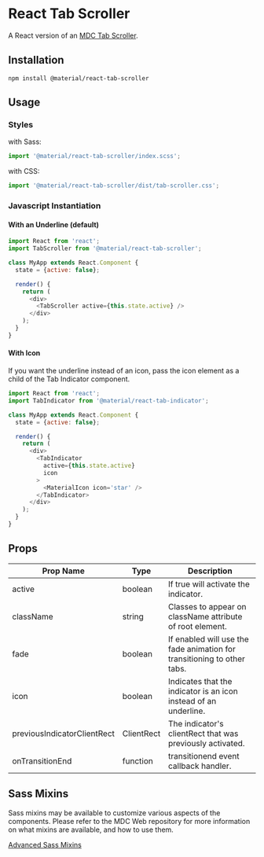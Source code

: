 # React Tab Scroller

A React version of an [MDC Tab Scroller](https://github.com/material-components/material-components-web/tree/master/packages/mdc-tab-scroller).

## Installation

```
npm install @material/react-tab-scroller
```

## Usage

### Styles

with Sass:
```js
import '@material/react-tab-scroller/index.scss';
```

with CSS:
```js
import '@material/react-tab-scroller/dist/tab-scroller.css';
```

### Javascript Instantiation

#### With an Underline (default)

```js
import React from 'react';
import TabScroller from '@material/react-tab-scroller';

class MyApp extends React.Component {
  state = {active: false};

  render() {
    return (
      <div>
        <TabScroller active={this.state.active} />
      </div>
    );
  }
}
```


#### With Icon

If you want the underline instead of an icon, pass the icon element as a child
of the Tab Indicator component.

```js
import React from 'react';
import TabIndicator from '@material/react-tab-indicator';

class MyApp extends React.Component {
  state = {active: false};

  render() {
    return (
      <div>
        <TabIndicator
          active={this.state.active}
          icon
        >
          <MaterialIcon icon='star' />
        </TabIndicator>
      </div>
    );
  }
}
```

## Props

Prop Name | Type | Description
--- | --- | ---
active | boolean | If true will activate the indicator.
className | string | Classes to appear on className attribute of root element.
fade | boolean | If enabled will use the fade animation for transitioning to other tabs.
icon | boolean | Indicates that the indicator is an icon instead of an underline.
previousIndicatorClientRect | ClientRect | The indicator's clientRect that was previously activated.
onTransitionEnd | function | transitionend event callback handler.

## Sass Mixins

Sass mixins may be available to customize various aspects of the components. Please refer to the
MDC Web repository for more information on what mixins are available, and how to use them.

[Advanced Sass Mixins](https://github.com/material-components/material-components-web/blob/master/packages/mdc-tab-indicator/README.md#sass-mixins)
